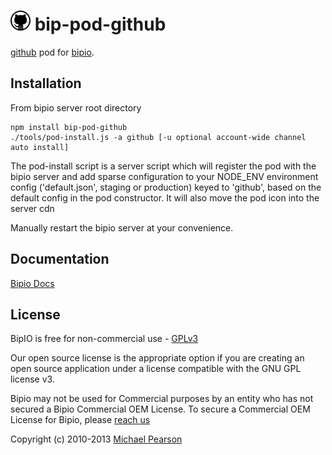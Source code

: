 ![Github](github.png) bip-pod-github
=======

<a href="https://www.github.com">github</a> pod for [bipio](https://bip.io).

## Installation

From bipio server root directory

    npm install bip-pod-github
    ./tools/pod-install.js -a github [-u optional account-wide channel auto install]

The pod-install script is a server script which will register the pod with the bipio server and add sparse
configuration to your NODE_ENV environment config ('default.json', staging or production)
keyed to 'github', based on the default config in the pod constructor.  It will also move the
pod icon into the server cdn

Manually restart the bipio server at your convenience.

## Documentation

[Bipio Docs](https://bip.io/docs/pods/github)

## License

BipIO is free for non-commercial use - [GPLv3](http://www.gnu.org/copyleft/gpl.html)

Our open source license is the appropriate option if you are creating an open source application under a license compatible with the GNU GPL license v3.

Bipio may not be used for Commercial purposes by an entity who has not secured a Bipio Commercial OEM License.  To secure a Commercial OEM License for Bipio,
please [reach us](mailto:hello@bip.io)

Copyright (c) 2010-2013  [Michael Pearson](https://github.com/mjpearson)
